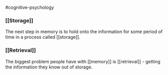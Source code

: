 #cognitive-psychology 
### [[Storage]]
The next step in memory is to hold onto the information for some period of time in a process called [[storage]]. 

### [[Retrieval]]
The biggest problem people have with [[memory]] is [[retrieval]] - getting the information they know out of storage.